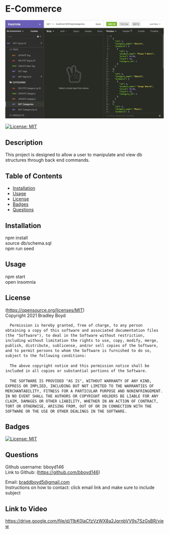 # E-Commerce

![alt text](assets/getroutes.gif)

[![License: MIT](https://img.shields.io/badge/License-MIT-yellow.svg)](https://opensource.org/licenses/MIT)

## Description
This project is designed to allow a user to manipulate and view db structures through back end commands.

## Table of Contents

- [Installation](#Installation)
- [Usage](#Usage)
- [License](#License)
- [Badges](#Badges)
- [Questions](#Questions)

## Installation 
npm install  
source db/schema.sql  
npm run seed

## Usage 
npm start  
open insomnia   


## License 
(https://opensource.org/licenses/MIT)  
   Copyright 2021 Bradley Boyd

      Permission is hereby granted, free of charge, to any person obtaining a copy of this software and associated documentation files (the "Software"), to deal in the Software without restriction, including without limitation the rights to use, copy, modify, merge, publish, distribute, sublicense, and/or sell copies of the Software, and to permit persons to whom the Software is furnished to do so, subject to the following conditions:
      
      The above copyright notice and this permission notice shall be included in all copies or substantial portions of the Software.
      
      THE SOFTWARE IS PROVIDED "AS IS", WITHOUT WARRANTY OF ANY KIND, EXPRESS OR IMPLIED, INCLUDING BUT NOT LIMITED TO THE WARRANTIES OF MERCHANTABILITY, FITNESS FOR A PARTICULAR PURPOSE AND NONINFRINGEMENT. IN NO EVENT SHALL THE AUTHORS OR COPYRIGHT HOLDERS BE LIABLE FOR ANY CLAIM, DAMAGES OR OTHER LIABILITY, WHETHER IN AN ACTION OF CONTRACT, TORT OR OTHERWISE, ARISING FROM, OUT OF OR IN CONNECTION WITH THE SOFTWARE OR THE USE OR OTHER DEALINGS IN THE SOFTWARE.

## Badges
[![License: MIT](https://img.shields.io/badge/License-MIT-yellow.svg)](https://opensource.org/licenses/MIT)


## Questions
Github username: bboyd146  
Link to Github: (https://github.com/bboyd146)  

Email: braddboyd5@gmail.com  
Instructions on how to contact: click email link and make sure to include subject  

## Link to Video
https://drive.google.com/file/d/11bK0laCfzVzWX8a2JqrnbVV9s7SzGsBR/view
